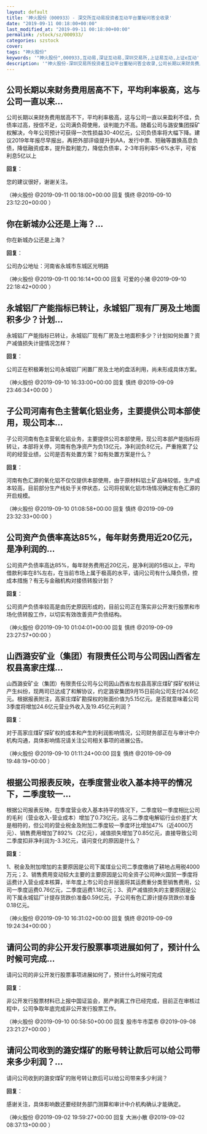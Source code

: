 ```yaml
---
layout: default
title: '神火股份（000933）- 深交所互动易投资者互动平台董秘问答全收录'
date: "2019-09-11 00:18:00+00:00"
last_modified_at: "2019-09-11 00:18:00+00:00"
permalink: /stock/sz/000933/
categories: szstock
cover: 
tags: "神火股份"
keywords: '"神火股份",000933,互动易,深证互动易,深圳交易所,上证易互动,上证e互动'
description: '"神火股份-深圳交易所投资者互动平台董秘问答全收录,公司长期以来财务费用居高不下，平均利率极高，这与公司一直以来盈利不佳，负债率过高，授信不足，公司满负荷使用，谈判能力不高。随着公司与潞安集团探矿权解决，今年公司预计可获得一次性损益30-40亿元，公司负债率将大幅下降。建议2019年年报尽早报出，再把外部评级提升到AA，发行中票、短融等置换高息负债，降低融资成本，提升盈利能力，降低负债率，2-3年将利率5-6%水平，可省利息5亿以上"'
---
```


## 公司长期以来财务费用居高不下，平均利率极高，这与公司一直以来...

公司长期以来财务费用居高不下，平均利率极高，这与公司一直以来盈利不佳，负债率过高，授信不足，公司满负荷使用，谈判能力不高。随着公司与潞安集团探矿权解决，今年公司预计可获得一次性损益30-40亿元，公司负债率将大幅下降。建议2019年年报尽早报出，再把外部评级提升到AA，发行中票、短融等置换高息负债，降低融资成本，提升盈利能力，降低负债率，2-3年将利率5-6%水平，可省利息5亿以上

**回复**：

您的建议很好，谢谢关注。 

（神火股份  @2019-09-11 00:18:00+00:00 回复 慎终  @2019-09-10 23:12:20+00:00 ）

## 你在新城办公还是上海？...

你在新城办公还是上海？

**回复**：

公司办公地址：河南省永城市东城区光明路 

（神火股份  @2019-09-11 00:16:14+00:00 回复 可爱的小猪  @2019-09-10 22:18:42+00:00 ）

## 永城铝厂产能指标已转让，永城铝厂现有厂房及土地面积多少？计划...

永城铝厂产能指标已转让，永城铝厂现有厂房及土地面积多少？计划如何处置？资产减值损失计提情况怎样？

**回复**：

公司正在积极筹划公司永城铝厂闲置厂房及土地的盘活利用，尚未形成具体方案。 

（神火股份  @2019-09-10 16:33:00+00:00 回复 慎终  @2019-09-09 23:46:34+00:00 ）

## 子公司河南有色主营氧化铝业务，主要提供公司本部使用，现公司本...

子公司河南有色主营氧化铝业务，主要提供公司本部使用，现公司本部产能指标将转让，本部将关停，河南有色净资产为负13亿元，净利润负8亿元，严重拖累了公司的经营业绩，公司是否有处置方案？如有处置方案是什么？

**回复**：

河南有色汇源的氧化铝不仅仅提供本部使用，由于原材料铝土矿品味较低，生产成本较高，目前部分生产线处于关停状态，公司将视氧化铝市场情况确定有色汇源的开启规模。 

（神火股份  @2019-09-10 01:08:58+00:00 回复 慎终  @2019-09-09 23:32:33+00:00 ）

## 公司资产负债率高达85%，每年财务费用近20亿元，是净利润的...

公司资产负债率高达85%，每年财务费用近20亿元，是净利润的5倍以上，平均借款利率在8%左右，在当前市场上属于极高的水平，请问公司有什么降负债，控成本措施？有无与金融机构对接债转股计划？

**回复**：

公司资产负债率较高是由历史原因形成的，目前公司正在落实非公开发行股票和市场化债转股工作，以切实有效改善资产负债结构。 

（神火股份  @2019-09-10 01:04:01+00:00 回复 慎终  @2019-09-09 23:27:57+00:00 ）

## 山西潞安矿业（集团）有限责任公司与公司因山西省左权县高家庄煤...

山西潞安矿业（集团）有限责任公司与公司因山西省左权县高家庄煤矿探矿权转让产生纠纷，现两司已达成了和解协议，约定潞安集团9月15日前向公司支付24.6亿元。根据报表附注，高家庄煤矿勘探权的账面价值为5.15亿元。是否就意味着公司3季度将增加24.6亿元营业外收入及19.45亿元利润？

**回复**：

对于高家庄煤矿探矿权的成本和产生的利润影响情况，公司财务部正在与审计中介机构沟通，具体影响情况请关注公司相关事项的进展公告。 

（神火股份  @2019-09-10 01:11:24+00:00 回复 慎终  @2019-09-09 19:48:19+00:00 ）

## 根据公司报表反映，在季度营业收入基本持平的情况下，二季度较一...

根据公司报表反映，在季度营业收入基本持平的情况下，二季度较一季度相比公司的毛利（营业收入-营业成本）增加了0.73亿元，这与二季度电解铝行业价差扩大是相符的，但公司的营业税金及附加二季度较一季度环比增加47%（近4000万元）、销售费用增加了892%（2亿元），减值损失增加了0.85亿元，直接导致公司二季度扣非净利润为-3.3亿元，请问变化的原因是什么？

**回复**：

1、税金及附加增加的主要原因是公司下属煤业公司二季度缴纳了耕地占用税4000万元；2、销售费用变动较大主要的主要原因是公司全资子公司神火国贸一季度将运费计入营业成本核算，半年度上市公司合并层面将其运费重分类至销售费用，公司一季度运费0.76亿元，二季度运费1.18亿元；3、资产减值损失的主要原因是公司下属永城铝厂计提存货跌价准备0.59亿元，子公司有色汇源计提存货跌价准备0.18亿元。 

（神火股份  @2019-09-10 16:31:02+00:00 回复 慎终  @2019-09-09 19:24:34+00:00 ）

## 请问公司的非公开发行股票事项进展如何了，预计什么时候可完成...

请问公司的非公开发行股票事项进展如何了，预计什么时候可完成

**回复**：

非公开发行股票材料已上报中国证监会，房产剥离工作已经完成，目前正在审核过程中，公司争取年底完成非公开发行股票工作。 

（神火股份  @2019-09-10 00:58:50+00:00 回复 股市牛市菜市  @2019-09-08 23:21:27+00:00 ）

## 请问公司收到的潞安煤矿的账号转让款后可以给公司带来多少利润？...

请问公司收到的潞安煤矿的账号转让款后可以给公司带来多少利润？

**回复**：

感谢关注，具体影响数还要经财务部门测算和审计中介机构确认才能确定。 

（神火股份  @2019-09-02 19:59:27+00:00 回复 大洲小散  @2019-09-02 08:37:13+00:00 ）

